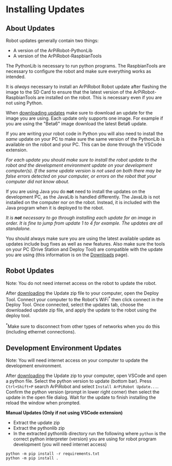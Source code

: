 # Installing Updates

## About Updates

Robot updates generally contain two things:

- A version of the ArPiRobot-PythonLib
- A version of the ArPiRobot-RaspbianTools

The PythonLib is necessary to run python programs. The RaspbianTools are necessary to configure the robot and make sure everything works as intended.

It is *always* necessary to install an ArPiRobot Robot update after flashing the image to the SD Card to ensure that the latest version of the ArPiRobot-RaspbianTools are installed on the robot. This is necessary even if you are not using Python.

When [downloading updates](../downloads/latest.md) make sure to download an update for the image you are using. Each update only supports one image. For example if you are using the "Beta6" image download the latest Beta6 update.

If you are writing your robot code in Python you will also need to install the *same* update on your PC to make sure the same version of the PythonLib is available on the robot and your PC. This can be done through the VSCode extension.

*For each update you should make sure to install the robot update to the robot and the development environment update on your development computer(s). If the same update version is not used on both there may be false errors detected on your computer, or errors on the robot that your computer did not know about.*

If you are using Java you do **not** need to install the updates on the development PC, as the JavaLib is handled differently. The JavaLib is not installed on the computer nor on the robot. Instead, it is included with the Java program when it is deployed to the robot.

*It is **not** necessary to go through installing each update for an image in order. It is fine to jump from update 1 to 4 for example. The updates are all standalone.*


You should always make sure you are using the latest available update as updates include bug fixes as well as new features. Also make sure the tools on your PC (Drive Station and Deploy Tool) are compatible with the update you are using (this information is on the [Downloads](../downloads/latest.md) page).

## Robot Updates
Note: You do not need internet access on the robot to update the robot.

After [downloading](../downloads/latest.md) the Update zip file to your computer, open the Deploy Tool. Connect your computer to the Robot's WiFi<sup>&ast;</sup> then click connect in the Deploy Tool. Once connected, select the updates tab, choose the downloaded update zip file, and apply the update to the robot using the deploy tool.

<sup>&ast;</sup>Make sure to disconnect from other types of networks when you do this (including ethernet connections).

## Development Environment Updates
Note: You will need internet access on your computer to update the development environment.

After [downloading](../downloads/latest.md) the Update zip to your computer, open VSCode and open a python file. Select the python version to update (bottom bar). Press `Ctrl+Shift+P` search ArPiRobot and select `Install ArPiRobot Update...`. Confirm the python version (prompt in lower right corner) then select the update in the open file dialog. Wait for the update to finish installing the reload the window when prompted.

**Manual Updates (Only if not using VSCode extension)**

- Extract the update zip
- Extract the pythonlib zip
- In the extracted pythonlib directory run the following where `python` is the correct python interpreter (version) you are using for robot program development (you will need internet access)

```
python -m pip install -r requirements.txt
python -m pip install .
```
